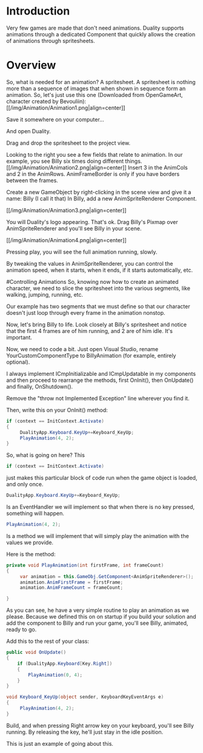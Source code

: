 # Introduction

Very few games are made that don't need animations. Duality supports animations through a dedicated Component that quickly allows the creation of animations through spritesheets.

# Overview

So, what is needed for an animation?
A spritesheet. A spritesheet is nothing more than a sequence of images that when shown in sequence form an animation.
So, let's just use this one (Downloaded from OpenGameArt, character created by Bevouliin):
[[/img/Animation/Animation1.png|align=center]]

Save it somewhere on your computer...

And open Duality.

Drag and drop the spritesheet to the project view.

Looking to the right you see a few fields that relate to animation. In our example, you see Billy six times doing different things.
[[/img/Animation/Animation2.png|align=center]]
Insert 3 in the AnimCols and 2 in the AnimRows. AnimFrameBorder is only if you have borders between the frames.

Create a new GameObject by right-clicking in the scene view and give it a name: Billy (I call it that)
In Billy, add a new AnimSpriteRenderer Component.

[[/img/Animation/Animation3.png|align=center]]

You will Duality's logo appearing. That's ok. Drag Billy's Pixmap over AnimSpriteRenderer and you'll see Billy in your scene.

[[/img/Animation/Animation4.png|align=center]]

Pressing play, you will see the full animation running, slowly.

By tweaking the values in AnimSpriteRenderer, you can control the animation speed, when it starts, when it ends, if it starts automatically, etc.

#Controlling Animations
So, knowing now how to create an animated character, we need to slice the spritesheet into the various segments, like walking, jumping, running, etc.

Our example has two segments that we must define so that our character doesn't just loop through every frame in the animation nonstop.

Now, let's bring Billy to life. Look closely at Billy's spritesheet and notice that the first 4 frames are of him running, and 2 are of him idle. It's important.

Now, we need to code a bit. Just open Visual Studio, rename YourCustomComponentType to BillyAnimation (for example, entirely optional).

I always implement ICmpInitializable and ICmpUpdatable in my components and then proceed to rearrange the methods, first OnInit(), then OnUpdate() and finally, OnShutdown().

Remove the "throw not Implemented Exception" line wherever you find it.

Then, write this on your OnInit() method:
```csharp
if (context == InitContext.Activate)
{
     DualityApp.Keyboard.KeyUp+=Keyboard_KeyUp;
     PlayAnimation(4, 2);
}
```
So, what is going on here?
This

```csharp
if (context == InitContext.Activate)
```
just makes this particular block of code run when the game object is loaded, and only once.

```csharp
DualityApp.Keyboard.KeyUp+=Keyboard_KeyUp;
```
Is an EventHandler we will implement so that when there is no key pressed, something will happen.

```csharp
PlayAnimation(4, 2);
```
Is a method we will implement that will simply play the animation with the values we provide.

Here is the method:
```csharp
private void PlayAnimation(int firstFrame, int frameCount)
{
     var animation = this.GameObj.GetComponent<AnimSpriteRenderer>();
     animation.AnimFirstFrame = firstFrame;
     animation.AnimFrameCount = frameCount;

}
```

As you can see, he have a very simple routine to play an animation as we please. Because we defined this on on startup if you build your solution and add the component to Billy and run your game, you'll see Billy, animated, ready to go.

Add this to the rest of your class:
```csharp
public void OnUpdate()
{
    if (DualityApp.Keyboard[Key.Right])
    {
        PlayAnimation(0, 4);
    }
}

void Keyboard_KeyUp(object sender, KeyboardKeyEventArgs e)
{
     PlayAnimation(4, 2);
}
```

Build, and when pressing Right arrow key on your keyboard, you'll see Billy running. By releasing the key, he'll just stay in the idle position.

This is just an example of going about this.